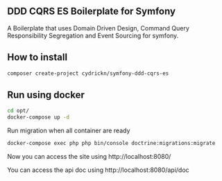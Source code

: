 ## DDD CQRS ES Boilerplate for Symfony

A Boilerplate that uses Domain Driven Design, Command Query Responsibility Segregation and
Event Sourcing for symfony.

## How to install

```bash
composer create-project cydrickn/symfony-ddd-cqrs-es
```

## Run using docker

```bash
cd opt/
docker-compose up -d
```

Run migration when all container are ready

```bash
docker-compose exec php php bin/console doctrine:migrations:migrate
```

Now you can access the site using http://localhost:8080/

You can access the api doc using http://localhost:8080/api/doc